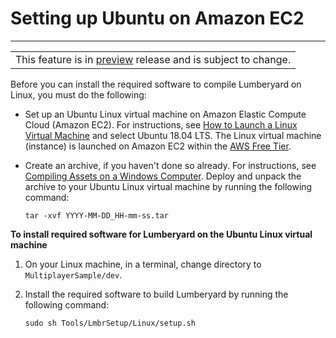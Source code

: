 # Setting up Ubuntu on Amazon EC2<a name="linux-set-up-ubuntu-amazon-ec2"></a>


****  

|  | 
| --- |
| This feature is in [preview](https://docs.aws.amazon.com/lumberyard/latest/userguide/ly-glos-chap.html#preview) release and is subject to change\.  | 

Before you can install the required software to compile Lumberyard on Linux, you must do the following:
+ Set up an Ubuntu Linux virtual machine on Amazon Elastic Compute Cloud \(Amazon EC2\)\. For instructions, see [How to Launch a Linux Virtual Machine](https://aws.amazon.com/getting-started/tutorials/launch-a-virtual-machine/) and select Ubuntu 18\.04 LTS\. The Linux virtual machine \(instance\) is launched on Amazon EC2 within the [AWS Free Tier](https://aws.amazon.com/free/)\.
+ Create an archive, if you haven't done so already\. For instructions, see [Compiling Assets on a Windows Computer](linux-compile-assets-on-windows.md)\. Deploy and unpack the archive to your Ubuntu Linux virtual machine by running the following command:

  ```
  tar -xvf YYYY-MM-DD_HH-mm-ss.tar
  ```

**To install required software for Lumberyard on the Ubuntu Linux virtual machine**

1. On your Linux machine, in a terminal, change directory to `MultiplayerSample/dev`\.

1. Install the required software to build Lumberyard by running the following command:

   ```
   sudo sh Tools/LmbrSetup/Linux/setup.sh
   ```